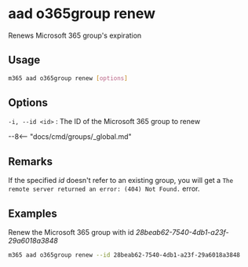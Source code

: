 # aad o365group renew

Renews Microsoft 365 group's expiration

## Usage

```sh
m365 aad o365group renew [options]
```

## Options

`-i, --id <id>`
: The ID of the Microsoft 365 group to renew

--8<-- "docs/cmd/groups/_global.md"

## Remarks

If the specified _id_ doesn't refer to an existing group, you will get a `The remote server returned an error: (404) Not Found.` error.

## Examples

Renew the Microsoft 365 group with id _28beab62-7540-4db1-a23f-29a6018a3848_

```sh
m365 aad o365group renew --id 28beab62-7540-4db1-a23f-29a6018a3848
```

